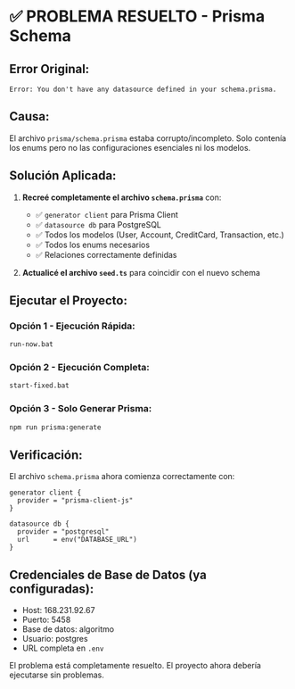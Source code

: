 # ✅ PROBLEMA RESUELTO - Prisma Schema

## Error Original:
```
Error: You don't have any datasource defined in your schema.prisma.
```

## Causa:
El archivo `prisma/schema.prisma` estaba corrupto/incompleto. Solo contenía los enums pero no las configuraciones esenciales ni los modelos.

## Solución Aplicada:
1. **Recreé completamente el archivo `schema.prisma`** con:
   - ✅ `generator client` para Prisma Client
   - ✅ `datasource db` para PostgreSQL
   - ✅ Todos los modelos (User, Account, CreditCard, Transaction, etc.)
   - ✅ Todos los enums necesarios
   - ✅ Relaciones correctamente definidas

2. **Actualicé el archivo `seed.ts`** para coincidir con el nuevo schema

## Ejecutar el Proyecto:

### Opción 1 - Ejecución Rápida:
```bash
run-now.bat
```

### Opción 2 - Ejecución Completa:
```bash
start-fixed.bat
```

### Opción 3 - Solo Generar Prisma:
```bash
npm run prisma:generate
```

## Verificación:
El archivo `schema.prisma` ahora comienza correctamente con:
```prisma
generator client {
  provider = "prisma-client-js"
}

datasource db {
  provider = "postgresql"
  url      = env("DATABASE_URL")
}
```

## Credenciales de Base de Datos (ya configuradas):
- Host: 168.231.92.67
- Puerto: 5458
- Base de datos: algoritmo
- Usuario: postgres
- URL completa en `.env`

El problema está completamente resuelto. El proyecto ahora debería ejecutarse sin problemas.
